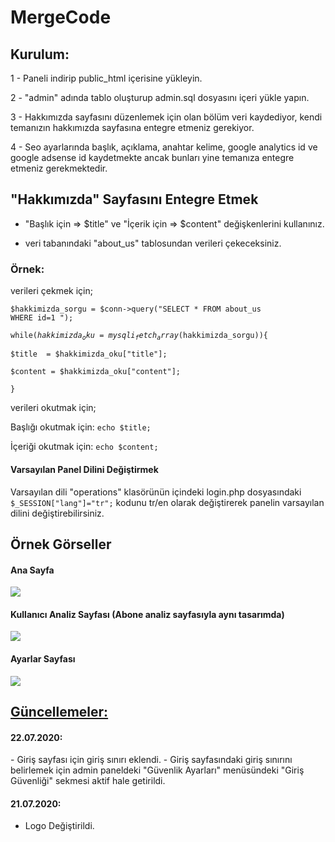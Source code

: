 # MergeCode

<h2>Kurulum:</h2>

1 - Paneli indirip public_html içerisine yükleyin.

2 - "admin" adında tablo oluşturup admin.sql dosyasını içeri yükle yapın.

3 - Hakkımızda sayfasını düzenlemek için olan bölüm veri kaydediyor, kendi temanızın hakkımızda sayfasına entegre etmeniz gerekiyor.

4 - Seo ayarlarında başlık, açıklama, anahtar kelime, google analytics id ve google adsense id kaydetmekte ancak bunları yine temanıza entegre etmeniz gerekmektedir.




<h2>"Hakkımızda" Sayfasını Entegre Etmek</h2>

- "Başlık için => $title" ve "İçerik için => $content" değişkenlerini kullanınız.

- veri tabanındaki "about_us" tablosundan verileri çekeceksiniz.

<h3>Örnek:</h3>

verileri çekmek için;

  <code>$hakkimizda_sorgu = $conn->query("SELECT * FROM about_us WHERE id=1 ");</code>
  
  <code>while($hakkimizda_oku=mysqli_fetch_array($hakkimizda_sorgu)){</code>
  
    $title  = $hakkimizda_oku["title"];    
    
    $content = $hakkimizda_oku["content"];    
    
  <code>}</code>
  
verileri okutmak için;

  Başlığı okutmak için: <code>echo $title;</code>
  
  İçeriği okutmak için: <code>echo $content;</code>

<h4>Varsayılan Panel Dilini Değiştirmek</h4>

Varsayılan dili "operations" klasörünün içindeki login.php dosyasındaki <code>$_SESSION["lang"]="tr";</code> kodunu tr/en olarak değiştirerek panelin varsayılan dilini değiştirebilirsiniz.

<h2>Örnek Görseller</h2>

<h4>Ana Sayfa</h4>

<img src="https://user-images.githubusercontent.com/67686692/88078037-a1450c80-cb84-11ea-97de-c296fe601eb4.png"/>

<h4>Kullanıcı Analiz Sayfası (Abone analiz sayfasıyla aynı tasarımda)</h4>

<img src="https://user-images.githubusercontent.com/67686692/88078806-8f179e00-cb85-11ea-93ec-43ce55096f64.png"/>

<h4>Ayarlar Sayfası</h4>

<img src="https://user-images.githubusercontent.com/67686692/88079079-e3228280-cb85-11ea-984d-8abedfe1f2c9.png"/>



<h2><u>Güncellemeler:</u></h2>

<h4>22.07.2020:</h4>
- Giriş sayfası için giriş sınırı eklendi.
- Giriş sayfasındaki giriş sınırını belirlemek için admin paneldeki "Güvenlik Ayarları" menüsündeki "Giriş Güvenliği" sekmesi aktif hale getirildi.


<h4>21.07.2020:</h4>

- Logo Değiştirildi.
